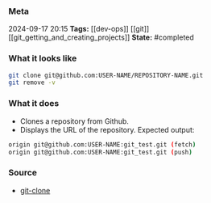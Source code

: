 ### Meta
2024-09-17 20:15
**Tags:** [[dev-ops]] [[git]] [[git_getting_and_creating_projects]]
**State:** #completed 

### What it looks like
```bash
git clone git@github.com:USER-NAME/REPOSITORY-NAME.git
git remove -v
```

### What it does
- Clones a repository from Github.
- Displays the URL of the repository. Expected output:

```bash
origin git@github.com:USER-NAME:git_test.git (fetch)
origin git@github.com:USER-NAME:git_test.git (push)
```

### Source
- [git-clone](https://git-scm.com/docs/git-clone)
